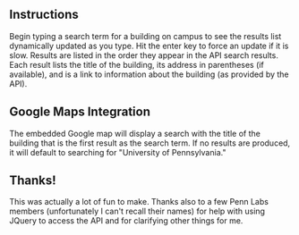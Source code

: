 ## Instructions

Begin typing a search term for a building on campus to see the results list dynamically updated as you type. Hit the enter key to force an update if it is slow. Results are listed in the order they appear in the API search results. Each result lists the title of the building, its address in parentheses (if available), and is a link to information about the building (as provided by the API).

## Google Maps Integration

The embedded Google map will display a search with the title of the building that is the first result as the search term. If no results are produced, it will default to searching for "University of Pennsylvania."

## Thanks!

This was actually a lot of fun to make. Thanks also to a few Penn Labs members (unfortunately I can't recall their names) for help with using JQuery to access the API and for clarifying other things for me.


